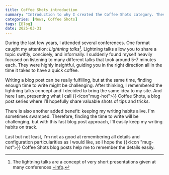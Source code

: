 ```yaml
---
title: Coffee Shots introduction
summary: "Introduction to why I created the Coffee Shots category. These quick and insightful blog posts will deliver valuable tips and tricks, while capturing important details for future reference." 
categories: [News, Coffee Shots]
tags: [Blog]
date: 2025-03-31
---
```


During the last few years, I attended several conferences. One format caught my attention: <cite>Lightning talks[^1]</cite>. Lightning talks allow you to share a topic swiftly, concisely, and informally. I suddenly found myself heavily focused on listening to many different talks that took around 5-7 minutes each. They were highly insightful, guiding you in the right direction all in the time it takes to have a quick coffee.

Writing a blog post can be really fulfilling, but at the same time, finding enough time to write might be challenging. After thinking, I remembered the lightning talks concept and I decided to bring the same idea to my site. And here I am, presenting what I call {{<icon"mug-hot">}} Coffee Shots, a blog post series where I’ll hopefully share valuable shots of tips and tricks. 

There is also another added benefit: keeping my writing habits alive. I'm sometimes swamped. Therefore, finding the time to write will be challenging, but with this fast blog post approach, I'll easily keep my writing habits on track.

Last but not least, I'm not as good at remembering all details and configuration particularities as I would like, so I hope the {{<icon "mug-hot">}} Coffee Shots blog posts help me to remember the details easily.

[^1]: The lightning talks are a concept of very short presentations given at many conferences [+info](https://en.wikipedia.org/wiki/Lightning_talk).